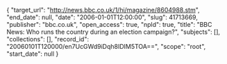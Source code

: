 {
  "target_url": "http://news.bbc.co.uk/1/hi/magazine/8604988.stm", 
  "end_date": null, 
  "date": "2006-01-01T12:00:00", 
  "slug": 41713669, 
  "publisher": "bbc.co.uk", 
  "open_access": true, 
  "npld": true, 
  "title": "BBC News: Who runs the country during an election campaign?", 
  "subjects": [], 
  "collections": [], 
  "record_id": "20060101T120000/en7UcGWd9iDqh8IDIM5TOA==", 
  "scope": "root", 
  "start_date": null
}

